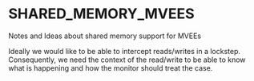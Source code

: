 # SHARED_MEMORY_MVEES
Notes and Ideas about shared memory support for MVEEs

Ideally we would like to be able to intercept reads/writes in a lockstep.  
Consequently, we need the context of the read/write to be able to know what is happening and how the monitor
should treat the case.  
